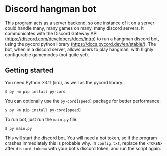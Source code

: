 # Discord hangman bot

This program acts as a server backend, so one instance of it on a server could handle many, many games on many, many discord servers. It communicates with the Discord Gateway API (https://discord.com/developers/docs/intro) to run a hangman discord bot, using the pycord python library (https://docs.pycord.dev/en/stable/). The bot, when in a discord server, allows users to play hangman, with highly configurable gamemodes (not quite yet).

## Getting started
You need Python >3.11 (iirc), as well as the pycord library:
```
$ py -m pip install py-cord
```
You can optionally use the `py-cord[speed]` package for better performance:
```
$ py -m pip install py-cord[speed]
```

To run bot, just run the `main.py` file:
```
$ py main.py
```
This will start the discord bot. You will need a bot token, so if the program crashes immediately this is probable why. In `config.txt`, replace the `<TOKEN>` after `discord_token=` with your bot's discord token, and run the script again.
